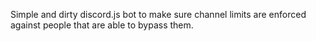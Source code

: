 Simple and dirty discord.js bot to make sure channel limits are enforced against people that are able to bypass them.
